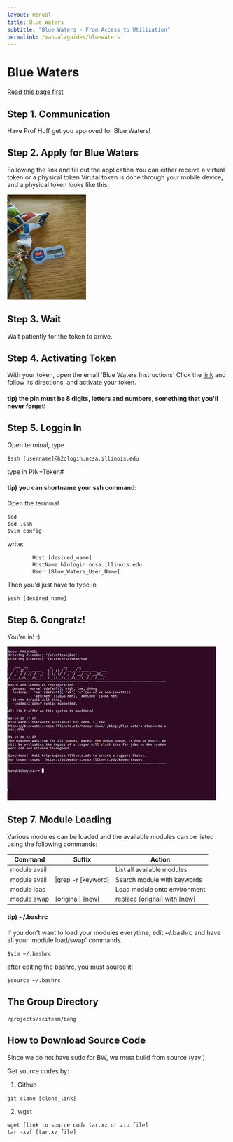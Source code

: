 ```yaml
---
layout: manual
title: Blue Waters
subtitle: "Blue Waters - From Access to Utilization"
permalink: /manual/guides/bluewaters
---
```

# Blue Waters
[Read this page first](https://bluewaters.ncsa.illinois.edu/getting-started)

## Step 1. Communication
Have Prof Huff get you approved for Blue Waters!

## Step 2. Apply for Blue Waters
Following the link and fill out the application
	You can either receive a virtual token or a physical token
	Virutal token is done through your mobile device,
	and a physical token looks like this:
 
![alt text](/img/manual/guides/bw-token.jpg)

## Step 3. Wait
Wait patiently for the token to arrive.

## Step 4. Activating Token
With your token, open the email 'Blue Waters Instructions'
Click the [link](https://otp.ncsa.illinois.edu)
and follow its directions, and activate your token.

#### tip)  the pin must be 8 digits, letters and numbers, something that you'll never forget!


## Step 5. Loggin In
Open terminal, type
```
$ssh [username]@h2ologin.ncsa.illinois.edu
```



type in PIN+Token#



#### tip) you can shortname your ssh command:
Open the terminal

```
$cd
$cd .ssh
$vim config
```

write:

```
        Host [desired_name]
        HostName h2ologin.ncsa.illinois.edu
        User [Blue_Waters_User_Name] 
```


Then you'd just have to type in
```
$ssh [desired_name]
```

## Step 6. Congratz!
You're in! :)

![alt text](/img/manual/guides/bw-welcome.png)

## Step 7. Module Loading
Various modules can be loaded and the available modules can be listed using the following commands:

| Command 			| 	Suffix 				|  Action 						|
| ------------- 	| ----------------- 	| ----------------------------- |
| module avail 		| 						| List all available modules 	|
| module avail		|\|grep -r [keyword]	| Search module with keywords	|
| module load 		|						| Load module onto environment	|
| module swap 		| [original] [new]		| replace [orignal] with [new]	|


#### tip) ~/.bashrc
If you don't want to load your modules everytime, edit ~/.bashrc 
and have all your 'module load/swap' commands.
```
$vim ~/.bashrc
```
after editing the bashrc, you must source it:
```
$source ~/.bashrc
```

## The Group Directory
```
/projects/sciteam/bahg
```

## How to Download Source Code
Since we do not have sudo for BW, we must build from source (yay!)

Get source codes by:
1. Github

```
git clone [clone_link]
```


2. wget

```
wget [link to source code tar.xz or zip file]
tar -xvf [tar.xz file]
```


